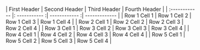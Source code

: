 | First Header  | Second Header | Third Header  | Fourth Header |
| :------------ |: ----------- :| ------------ :| ------------- |
| Row 1 Cell 1  | Row 1 Cell 2  | Row 1 Cell 3  | Row 1 Cell 4  |
| Row 2 Cell 1  | Row 2 Cell 2  | Row 2 Cell 3  | Row 2 Cell 4  |
| Row 3 Cell 1  | Row 3 Cell 2  | Row 3 Cell 3  | Row 3 Cell 4  |
| Row 4 Cell 1  | Row 4 Cell 2  | Row 4 Cell 3  | Row 4 Cell 4  |
| Row 5 Cell 1  | Row 5 Cell 2  | Row 5 Cell 3  | Row 5 Cell 4  |
